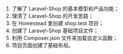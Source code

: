 1. 了解了 Laravel-Shop 的基本模型和产品功能；
2. 理清了 Laravel-Shop 的开发思路；
3. 在 Homestead 里创建 shop.test 项目；
4. 创建了 Laravel-Shop 基础项目文件；
5. 利用 Composer.json 文件来加载自定义函数；
6. 项目页面创建了基础布局。